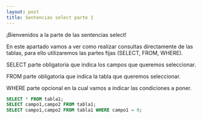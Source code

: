 ```yaml
---
layout: post
title: Sentencias select parte 1
---
```


¡Bienvenidos a la parte de las sentencias select!

En este apartado vamos a ver como realizar consultas directamente de las tablas,
para ello utilizaremos las partes fijas  (SELECT, FROM, WHERE).

SELECT parte obligatoria que indica los campos que queremos seleccionar.

FROM parte obligatoria que indica la tabla que queremos seleccionar.

WHERE parte opcional en la cual vamos a indicar las condiciones a poner.

``` sql
SELECT * FROM tabla1;
SELECT campo1,campo2 FROM tabla1;
SELECT campo1,campo2 FROM tabla1 WHERE campo1 = 0;
```
